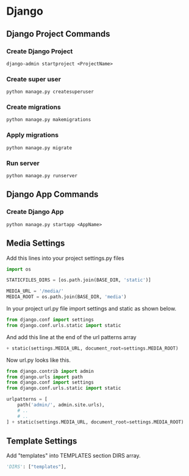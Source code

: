 # Django

## Django Project Commands

### Create Django Project

```
django-admin startproject <ProjectName>
```

### Create super user

```
python manage.py createsuperuser
```

### Create migrations 

```
python manage.py makemigrations
```

### Apply migrations

```
python manage.py migrate
```

### Run server

```
python manage.py runserver
```

## Django App Commands

### Create Django App

```
python manage.py startapp <AppName>
```

## Media Settings

Add this lines into your project settings.py files

``` python
import os

STATICFILES_DIRS = [os.path.join(BASE_DIR, 'static')]

MEDIA_URL = '/media/'
MEDIA_ROOT = os.path.join(BASE_DIR, 'media')
```

In your project url.py file import settings and static as shown below.

```python
from django.conf import settings
from django.conf.urls.static import static
```

And add this line at the end of the url patterns array

```python
+ static(settings.MEDIA_URL, document_root=settings.MEDIA_ROOT)
```

Now url.py looks like this.

``` python
from django.contrib import admin
from django.urls import path
from django.conf import settings
from django.conf.urls.static import static

urlpatterns = [
    path('admin/', admin.site.urls),
    # ..
    # ..
] + static(settings.MEDIA_URL, document_root=settings.MEDIA_ROOT)
```

## Template Settings

Add "templates" into TEMPLATES section DIRS array.

``` python
'DIRS': ["templates"],
```